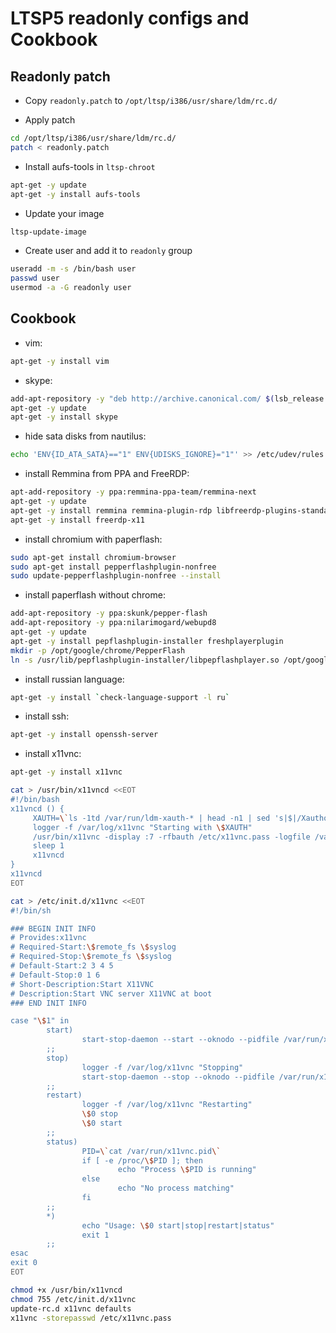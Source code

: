 #  LTSP5 readonly configs and Cookbook

## Readonly patch

* Copy `readonly.patch` to `/opt/ltsp/i386/usr/share/ldm/rc.d/`

* Apply patch
```bash
cd /opt/ltsp/i386/usr/share/ldm/rc.d/
patch < readonly.patch
```

* Install aufs-tools in `ltsp-chroot`
```bash
apt-get -y update
apt-get -y install aufs-tools
```

* Update your image
```bash
ltsp-update-image
```

* Create user and add it to `readonly` group
```bash
useradd -m -s /bin/bash user
passwd user
usermod -a -G readonly user
```

## Cookbook

* vim:

```bash
apt-get -y install vim
```

* skype:

```bash
add-apt-repository -y "deb http://archive.canonical.com/ $(lsb_release -sc) partner"
apt-get -y update
apt-get -y install skype
```

* hide sata disks from nautilus:

```bash
echo 'ENV{ID_ATA_SATA}=="1" ENV{UDISKS_IGNORE}="1"' >> /etc/udev/rules.d/99-hide-partitions.rules
```

* install Remmina from PPA and FreeRDP:

```bash
apt-add-repository -y ppa:remmina-ppa-team/remmina-next
apt-get -y update
apt-get -y install remmina remmina-plugin-rdp libfreerdp-plugins-standard
apt-get -y install freerdp-x11
```

* install chromium with paperflash:

```bash
sudo apt-get install chromium-browser
sudo apt-get install pepperflashplugin-nonfree
sudo update-pepperflashplugin-nonfree --install
```

* install paperflash without chrome:

```bash
add-apt-repository -y ppa:skunk/pepper-flash
add-apt-repository -y ppa:nilarimogard/webupd8
apt-get -y update
apt-get -y install pepflashplugin-installer freshplayerplugin
mkdir -p /opt/google/chrome/PepperFlash
ln -s /usr/lib/pepflashplugin-installer/libpepflashplayer.so /opt/google/chrome/PepperFlash
```

* install russian language:

```bash
apt-get -y install `check-language-support -l ru`
```

* install ssh:

```bash
apt-get -y install openssh-server
```

* install x11vnc:

```bash
apt-get -y install x11vnc

cat > /usr/bin/x11vncd <<EOT
#!/bin/bash
x11vncd () {
     XAUTH=\`ls -1td /var/run/ldm-xauth-* | head -n1 | sed 's|$|/Xauthority|'\`
     logger -f /var/log/x11vnc "Starting with \$XAUTH"
     /usr/bin/x11vnc -display :7 -rfbauth /etc/x11vnc.pass -logfile /var/log/x11vnc -xauth \$XAUTH 
     sleep 1
     x11vncd
}
x11vncd
EOT

cat > /etc/init.d/x11vnc <<EOT
#!/bin/sh

### BEGIN INIT INFO
# Provides:x11vnc
# Required-Start:\$remote_fs \$syslog
# Required-Stop:\$remote_fs \$syslog
# Default-Start:2 3 4 5
# Default-Stop:0 1 6
# Short-Description:Start X11VNC
# Description:Start VNC server X11VNC at boot
### END INIT INFO

case "\$1" in
        start) 
                start-stop-daemon --start --oknodo --pidfile /var/run/x11vnc.pid --background --nicelevel 15 --make-pidfile --exec /usr/bin/x11vncd
        ;;
        stop)  
                logger -f /var/log/x11vnc "Stopping"
                start-stop-daemon --stop --oknodo --pidfile /var/run/x11vnc.pid
        ;;
        restart)
                logger -f /var/log/x11vnc "Restarting"
                \$0 stop
                \$0 start
        ;;
        status)
                PID=\`cat /var/run/x11vnc.pid\`
                if [ -e /proc/\$PID ]; then
                        echo "Process \$PID is running"
                else   
                        echo "No process matching"
                fi
        ;;
        *)
                echo "Usage: \$0 start|stop|restart|status"
                exit 1
        ;;
esac
exit 0
EOT

chmod +x /usr/bin/x11vncd
chmod 755 /etc/init.d/x11vnc
update-rc.d x11vnc defaults
x11vnc -storepasswd /etc/x11vnc.pass
```
